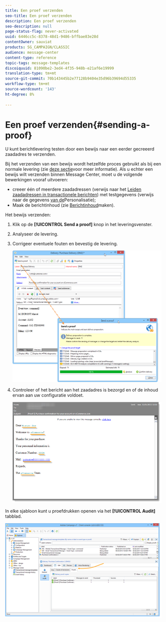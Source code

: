 ```yaml
---
title: Een proef verzenden
seo-title: Een proef verzenden
description: Een proef verzenden
seo-description: null
page-status-flag: never-activated
uuid: 6446cc5c-8378-48d1-9486-bffbae83e28d
contentOwner: sauviat
products: SG_CAMPAIGN/CLASSIC
audience: message-center
content-type: reference
topic-tags: message-templates
discoiquuid: 81090be2-3ed4-4f35-948b-e21af6e19999
translation-type: tm+mt
source-git-commit: 70b143445b2e77128b9404e35d96b39694d55335
workflow-type: tm+mt
source-wordcount: '143'
ht-degree: 8%

---
```



# Een proef verzenden{#sending-a-proof}

U kunt berichtlevering testen door een bewijs naar een eerder gecreeerd zaadadres te verzenden.

Bij het verzenden van een bewijs wordt hetzelfde proces gebruikt als bij een normale levering (zie [deze sectie](../../delivery/using/steps-validating-the-delivery.md#sending-a-proof)voor meer informatie). Als u echter een bewijs wilt verzenden binnen Message Center, moet u de volgende bewerkingen vooraf uitvoeren:

* creeer één of meerdere zaadadressen (verwijs naar het [Leiden zaadadressen in transactionele berichten](../../message-center/using/managing-seed-addresses-in-transactional-messages.md)) met testgegevens (verwijs naar de gegevens [van de](../../message-center/using/personalization-data.md)Personalisatie);
* Maak de berichtinhoud (zie [Berichtinhoud](../../message-center/using/creating-message-content.md)maken).

Het bewijs verzenden:

1. Klik op de **[!UICONTROL Send a proof]** knop in het leveringsvenster.
1. Analyseer de levering.
1. Corrigeer eventuele fouten en bevestig de levering.

   ![](assets/messagecenter_send_proof_001.png)

1. Controleer of het bericht aan het zaadadres is bezorgd en of de inhoud ervan aan uw configuratie voldoet.

   ![](assets/messagecenter_send_proof_002.png)

In elke sjabloon kunt u proefdrukken openen via het **[!UICONTROL Audit]** tabblad.

![](assets/messagecenter_send_proof_003.png)

